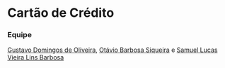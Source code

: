 # Cartão de Crédito

### Equipe

[Gustavo Domingos de Oliveira](gdo@ic.ufal.br),
[Otávio Barbosa Siqueira](obs@ic.ufal.br) e 
[Samuel Lucas Vieira Lins Barbosa](slvlb@ic.ufal.br)
